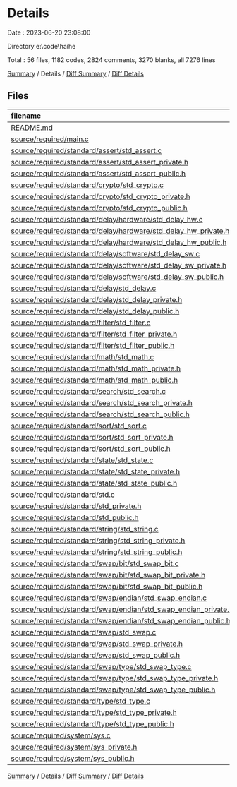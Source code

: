 # Details

Date : 2023-06-20 23:08:00

Directory e:\\code\\haihe

Total : 56 files,  1182 codes, 2824 comments, 3270 blanks, all 7276 lines

[Summary](results.md) / Details / [Diff Summary](diff.md) / [Diff Details](diff-details.md)

## Files
| filename | language | code | comment | blank | total |
| :--- | :--- | ---: | ---: | ---: | ---: |
| [README.md](/README.md) | Markdown | 1 | 0 | 0 | 1 |
| [source/required/main.c](/source/required/main.c) | C | 5 | 24 | 3 | 32 |
| [source/required/standard/assert/std_assert.c](/source/required/standard/assert/std_assert.c) | C | 53 | 52 | 8 | 113 |
| [source/required/standard/assert/std_assert_private.h](/source/required/standard/assert/std_assert_private.h) | C | 5 | 48 | 83 | 136 |
| [source/required/standard/assert/std_assert_public.h](/source/required/standard/assert/std_assert_public.h) | C | 9 | 80 | 85 | 174 |
| [source/required/standard/crypto/std_crypto.c](/source/required/standard/crypto/std_crypto.c) | C | 2 | 19 | 2 | 23 |
| [source/required/standard/crypto/std_crypto_private.h](/source/required/standard/crypto/std_crypto_private.h) | C | 3 | 48 | 84 | 135 |
| [source/required/standard/crypto/std_crypto_public.h](/source/required/standard/crypto/std_crypto_public.h) | C | 3 | 47 | 81 | 131 |
| [source/required/standard/delay/hardware/std_delay_hw.c](/source/required/standard/delay/hardware/std_delay_hw.c) | C | 129 | 123 | 38 | 290 |
| [source/required/standard/delay/hardware/std_delay_hw_private.h](/source/required/standard/delay/hardware/std_delay_hw_private.h) | C++ | 11 | 48 | 82 | 141 |
| [source/required/standard/delay/hardware/std_delay_hw_public.h](/source/required/standard/delay/hardware/std_delay_hw_public.h) | C | 28 | 151 | 104 | 283 |
| [source/required/standard/delay/software/std_delay_sw.c](/source/required/standard/delay/software/std_delay_sw.c) | C | 2 | 19 | 2 | 23 |
| [source/required/standard/delay/software/std_delay_sw_private.h](/source/required/standard/delay/software/std_delay_sw_private.h) | C++ | 4 | 48 | 83 | 135 |
| [source/required/standard/delay/software/std_delay_sw_public.h](/source/required/standard/delay/software/std_delay_sw_public.h) | C++ | 3 | 47 | 81 | 131 |
| [source/required/standard/delay/std_delay.c](/source/required/standard/delay/std_delay.c) | C | 2 | 19 | 2 | 23 |
| [source/required/standard/delay/std_delay_private.h](/source/required/standard/delay/std_delay_private.h) | C | 3 | 48 | 84 | 135 |
| [source/required/standard/delay/std_delay_public.h](/source/required/standard/delay/std_delay_public.h) | C | 5 | 47 | 79 | 131 |
| [source/required/standard/filter/std_filter.c](/source/required/standard/filter/std_filter.c) | C | 2 | 19 | 2 | 23 |
| [source/required/standard/filter/std_filter_private.h](/source/required/standard/filter/std_filter_private.h) | C | 3 | 48 | 84 | 135 |
| [source/required/standard/filter/std_filter_public.h](/source/required/standard/filter/std_filter_public.h) | C | 3 | 47 | 81 | 131 |
| [source/required/standard/math/std_math.c](/source/required/standard/math/std_math.c) | C | 143 | 59 | 17 | 219 |
| [source/required/standard/math/std_math_private.h](/source/required/standard/math/std_math_private.h) | C++ | 6 | 48 | 83 | 137 |
| [source/required/standard/math/std_math_public.h](/source/required/standard/math/std_math_public.h) | C | 14 | 87 | 83 | 184 |
| [source/required/standard/search/std_search.c](/source/required/standard/search/std_search.c) | C | 2 | 19 | 2 | 23 |
| [source/required/standard/search/std_search_private.h](/source/required/standard/search/std_search_private.h) | C | 3 | 48 | 84 | 135 |
| [source/required/standard/search/std_search_public.h](/source/required/standard/search/std_search_public.h) | C++ | 3 | 47 | 81 | 131 |
| [source/required/standard/sort/std_sort.c](/source/required/standard/sort/std_sort.c) | C | 2 | 19 | 2 | 23 |
| [source/required/standard/sort/std_sort_private.h](/source/required/standard/sort/std_sort_private.h) | C | 3 | 48 | 84 | 135 |
| [source/required/standard/sort/std_sort_public.h](/source/required/standard/sort/std_sort_public.h) | C++ | 3 | 47 | 81 | 131 |
| [source/required/standard/state/std_state.c](/source/required/standard/state/std_state.c) | C | 2 | 19 | 2 | 23 |
| [source/required/standard/state/std_state_private.h](/source/required/standard/state/std_state_private.h) | C++ | 3 | 48 | 84 | 135 |
| [source/required/standard/state/std_state_public.h](/source/required/standard/state/std_state_public.h) | C | 8 | 47 | 80 | 135 |
| [source/required/standard/std.c](/source/required/standard/std.c) | C | 2 | 19 | 2 | 23 |
| [source/required/standard/std_private.h](/source/required/standard/std_private.h) | C | 3 | 48 | 84 | 135 |
| [source/required/standard/std_public.h](/source/required/standard/std_public.h) | C | 14 | 47 | 80 | 141 |
| [source/required/standard/string/std_string.c](/source/required/standard/string/std_string.c) | C | 2 | 19 | 2 | 23 |
| [source/required/standard/string/std_string_private.h](/source/required/standard/string/std_string_private.h) | C++ | 3 | 48 | 84 | 135 |
| [source/required/standard/string/std_string_public.h](/source/required/standard/string/std_string_public.h) | C | 4 | 47 | 80 | 131 |
| [source/required/standard/swap/bit/std_swap_bit.c](/source/required/standard/swap/bit/std_swap_bit.c) | C | 29 | 51 | 14 | 94 |
| [source/required/standard/swap/bit/std_swap_bit_private.h](/source/required/standard/swap/bit/std_swap_bit_private.h) | C | 6 | 48 | 83 | 137 |
| [source/required/standard/swap/bit/std_swap_bit_public.h](/source/required/standard/swap/bit/std_swap_bit_public.h) | C | 10 | 79 | 81 | 170 |
| [source/required/standard/swap/endian/std_swap_endian.c](/source/required/standard/swap/endian/std_swap_endian.c) | C | 112 | 67 | 36 | 215 |
| [source/required/standard/swap/endian/std_swap_endian_private.h](/source/required/standard/swap/endian/std_swap_endian_private.h) | C | 45 | 48 | 84 | 177 |
| [source/required/standard/swap/endian/std_swap_endian_public.h](/source/required/standard/swap/endian/std_swap_endian_public.h) | C | 9 | 89 | 85 | 183 |
| [source/required/standard/swap/std_swap.c](/source/required/standard/swap/std_swap.c) | C | 2 | 19 | 2 | 23 |
| [source/required/standard/swap/std_swap_private.h](/source/required/standard/swap/std_swap_private.h) | C++ | 3 | 48 | 84 | 135 |
| [source/required/standard/swap/std_swap_public.h](/source/required/standard/swap/std_swap_public.h) | C | 6 | 47 | 80 | 133 |
| [source/required/standard/swap/type/std_swap_type.c](/source/required/standard/swap/type/std_swap_type.c) | C | 399 | 139 | 134 | 672 |
| [source/required/standard/swap/type/std_swap_type_private.h](/source/required/standard/swap/type/std_swap_type_private.h) | C++ | 6 | 48 | 83 | 137 |
| [source/required/standard/swap/type/std_swap_type_public.h](/source/required/standard/swap/type/std_swap_type_public.h) | C | 27 | 167 | 91 | 285 |
| [source/required/standard/type/std_type.c](/source/required/standard/type/std_type.c) | C | 2 | 19 | 2 | 23 |
| [source/required/standard/type/std_type_private.h](/source/required/standard/type/std_type_private.h) | C++ | 3 | 48 | 84 | 135 |
| [source/required/standard/type/std_type_public.h](/source/required/standard/type/std_type_public.h) | C | 18 | 47 | 78 | 143 |
| [source/required/system/sys.c](/source/required/system/sys.c) | C | 2 | 19 | 2 | 23 |
| [source/required/system/sys_private.h](/source/required/system/sys_private.h) | C | 3 | 48 | 84 | 135 |
| [source/required/system/sys_public.h](/source/required/system/sys_public.h) | C | 4 | 47 | 80 | 131 |

[Summary](results.md) / Details / [Diff Summary](diff.md) / [Diff Details](diff-details.md)